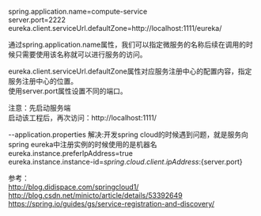 spring.application.name=compute-service<br/>
server.port=2222<br/>
eureka.client.serviceUrl.defaultZone=http://localhost:1111/eureka/<br/>

通过spring.application.name属性，我们可以指定微服务的名称后续在调用的时候只需要使用该名称就可以进行服务的访问。<br/>

eureka.client.serviceUrl.defaultZone属性对应服务注册中心的配置内容，指定服务注册中心的位置。<br/>
使用server.port属性设置不同的端口。<br/>

注意：先启动服务端<br/>
启动该工程后，再次访问：http://localhost:1111/<br/>

--application.properties  解决:开发spring cloud的时候遇到问题，就是服务向spring eureka中注册实例的时候使用的是机器名<br/>
eureka.instance.preferIpAddress=true<br/>
eureka.instance.instance-id=${spring.cloud.client.ipAddress}:${server.port}<br/>

参考：<br/>
http://blog.didispace.com/springcloud1/<br/>
http://blog.csdn.net/minicto/article/details/53392649<br/>
https://spring.io/guides/gs/service-registration-and-discovery/<br/>
